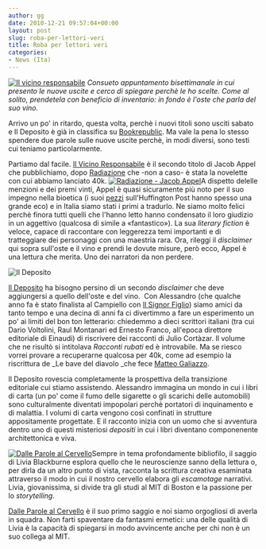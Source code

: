 ```yaml
---
author: gg
date: 2010-12-21 09:57:04+00:00
layout: post
slug: roba-per-lettori-veri
title: Roba per lettori veri
categories:
- News (Ita)
---
```


[![Il vicino responsabile](http://www.40kbooks.com/wp-content/uploads/appel1_it_t.png)](http://www.40kbooks.com/?page_id=133&category=14&product_id=41) _Consueto appuntamento bisettimanale in cui presento le nuove  uscite e cerco di spiegare perchè le ho scelte. Come al solito,  prendetela con beneficio di inventario: in fondo è l'oste che parla del  suo vino._

Arrivo un po' in ritardo, questa volta, perchè i nuovi titoli sono usciti sabato e Il Deposito è già in classifica su [Bookrepublic](http://www.bookrepublic.it/). Ma vale la pena lo stesso spendere due parole sulle nuove uscite perchè, in modi diversi, sono testi cui teniamo particolarmente.

Partiamo dal facile. [Il Vicino Responsabile](http://www.40kbooks.com/?page_id=133&category=14&product_id=41) è il secondo titolo di Jacob Appel che pubblichiamo, dopo [Radiazione](http://www.40kbooks.com/?page_id=133&category=14&product_id=26) che -non a caso- è stata la novelette con cui abbiamo lanciato 40k.
[![Radiazione - Jacob Appel](http://www.40kbooks.com/wp-content/uploads/fallout-appel_Ita_t.jpg)](http://www.40kbooks.com/?page_id=133&category=14&product_id=26)A dispetto delelle menzioni e dei premi vinti, Appel è quasi sicuramente più noto per il suo impegno nella bioetica (i suoi [pezzi](http://www.huffingtonpost.com/jacob-m-appel) sull'Huffington Post hanno spesso una grande eco) e in Italia siamo stati i primi a tradurlo. Ne siamo molto felici perchè finora tutti quelli che l'hanno letto hanno condensato il loro giudizio in un aggettivo (qualcosa di simile a «fantastico»). La sua _literary fiction_ è veloce, capace di raccontare con leggerezza temi importanti e di tratteggiare dei personaggi con una maestria rara.
Ora, rileggi il _disclaimer_ qui sopra sull'oste e il vino e prendi le dovute misure, però ecco, Appel è una lettura che merita. Uno dei narratori da non perdere.

![Il Deposito](http://www.40kbooks.com/wp-content/uploads/zaccuri_it_t.png)

[Il Deposito](http://www.40kbooks.com/?page_id=133&category=14&product_id=44) ha bisogno persino di un secondo _disclaimer_ che deve aggiungersi a quello dell'oste e del vino.  Con Alessandro (che qualche anno fa è stato finalista al Campiello con [Il Signor Figlio](http://www.carmillaonline.com/archives/2007/01/002128.html)) siamo amici da tanto tempo e una decina di anni fa ci divertimmo a fare un esperimento un po' ai limiti del bon ton letterario: chiedemmo a dieci scrittori italiani (tra cui Dario Voltolini, Raul Montanari ed Ernesto Franco, all'epoca direttore editoriale di Einaudi) di riscrivere dei racconti di Julio Cortàzar. Il volume che ne risultò si intitolava _Racconti rubati_ ed è introvabile. Ma se riesco vorrei provare a recuperarne qualcosa per 40k, come ad esempio la riscrittura de _Le bave del diavolo _che fece [Matteo Galiazzo](http://www.einaudi.it/libri/autore/matteo-galiazzo/0000704).

Il Deposito rovescia completamente la prospettiva della transizione editoriale cui stiamo assistendo. Alessandro immagina un mondo in cui i libri di carta (un po' come il fumo delle sigarette o gli scarichi delle automobili) sono culturalmente diventati impopolari perchè portatori di inquinamento e di malattia. I volumi di carta vengono così confinati in strutture appositamente progettate. E il racconto inizia con un uomo che si avventura dentro uno di questi misteriosi _depositi_ in cui i libri diventano componenente architettonica e viva.

[![Dalle Parole al Cervello](http://www.40kbooks.com/wp-content/uploads/livia_it_t.png)](http://www.40kbooks.com/?page_id=133&category=7&product_id=43)Sempre in tema profondamente bibliofilo, il saggio di Livia Blackburne esplora quello che le neuroscienze sanno della lettura o, per dirla da un altro punto di vista, racconta la scrittura creativa esaminata attraverso il modo in cui il nostro cervello elabora gli _escamotage_ narrativi. Livia, giovanissima, si divide tra gli studi al MIT di Boston e la passione per lo _storytelling_.

[Dalle Parole al Cervello](http://www.40kbooks.com/?page_id=133&category=7&product_id=43) è il suo primo saggio e noi siamo orgogliosi di averla in squadra. Non farti spaventare da fantasmi ermetici: una delle qualità di Livia è la capacità di spiegarsi in modo avvincente anche per chi non è un suo collega al MIT.
